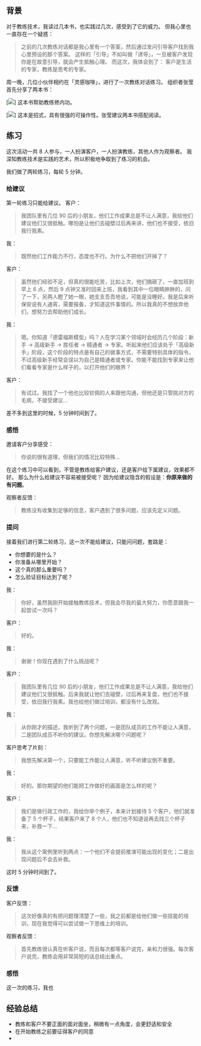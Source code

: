 ## 背景
对于教练技术，我读过几本书，也实践过几次，感受到了它的威力。
但我心里也一直存在一个疑惑：
>之前的几次教练对话都是我心里有一个答案，然后通过发问引导客户找到我心里预设的那个答案。
这样的「引导」不如叫做「诱导」，一旦被客户发现你是在故意引导，就会产生抵触心理。
而这次，我体会到了：
>客户是生活的专家，教练是思考的专家。

周一晚，几位小伙伴相约在「灵感咖啡」，进行了一次教练对话练习。
组织者张莹首先分享了两本书：

[![](./_image/2017-02-15-07-36-49.jpg)]
这本书帮助教练修内功。


[![](./_image/2017-02-15-07-38-21.jpg)]
这本是招式，具有很强的可操作性。张莹建议两本书搭配阅读。

## 练习
这次活动一共 8 人参与，一人扮演客户，一人扮演教练，其他人作为观察者。
我深知教练技术是实践的艺术，所以积极地争取到了练习的机会。

我们做了两轮练习，每轮 5 分钟。

### 给建议
第一轮练习只能给建议。
客户：
>我团队里有几位 90 后的小朋友，他们工作成果总是不让人满意，我给他们建议他们又很抵触。哪怕是让他们去碰壁过后再来讲，他们也不接受，依旧我行我素。

我：
>既然他们工作能力不行，态度也不行。为什么不把他们开掉了？

客户：
>虽然他们经验不足，但真的很能吃苦，比如上次，他们搞砸了，一直加班到早上 6 点，然后 9 点钟又准时回来上班，我看到其中一位眼睛肿肿的，问了一下，另两人瞪了她一眼，她支支吾吾地说，可能是没睡好。我是后来听保安说有人通宵，需要报备，才知道这件事情的。所以我真的不想放弃他们，想努力去帮助他们成长。

我：
>嗯。你知道「德雷福斯模型」吗？人在学习某个领域时会经历几个阶段：新手 -> 高级新手 -> 胜任者 -> 精通者 -> 专家。听起来他们应该处于「高级新手」阶段，这个阶段的特点是有自己的做事方式，不需要特别具体的指令。不过高级新手经常会误以为自己是精通者或专家。你能不能找到专家来让他们看看专家是什么样子的，以打开他们的眼界？

客户：
>有试过。我找了一个他也比较钦佩的人来跟他沟通，但他还是只管挑对方的毛病，不接受建议...

差不多到这里的时候，5 分钟时间到了。

### 感悟
邀请客户分享感受：
>你说的很有道理，但我们的情况比较特殊...

在这个练习中可以看到，不管是教练给客户建议，还是客户给下属建议，效果都不好。
那么为什么给建议不容易被接受呢？
因为给建议隐含的假设是：**你原来做的有问题**。

观察者反馈：
>教练没有收集到足够的信息，客户遇到了很多问题，应该先定义问题。

### 提问
接着我们进行第二轮练习，这一次不能给建议，只能问问题，套路是：
* 你想要的是什么？
* 你准备从哪里开始？
* 这个真的那么重要吗？
* 怎么验证目标达到了呢？

我：
>你好，虽然我刚开始接触教练技术，但我会尽我的最大努力，你愿意跟我一起尝试一次吗？

客户：
>好的。

我：
>谢谢！你现在遇到了什么挑战呢？

客户：
>我团队里有几位 90 后的小朋友，他们工作成果总是不让人满意，我给他们建议他们又很抵触。后来我就让他们去碰壁，过后再来复盘，他们也不接受，依旧我行我素。我也给他们做过培训，都没有什么改观。

我：
>从你刚才的描述，我听到了两个问题，一是团队成员的工作不能让人满意，二是团队成员不听你的建议。你想先解决哪个问题呢？

客户思考了片刻：
>我想先解决第一个，只要能工作能让人满意，听不听建议倒不重要。

我：
>好的。那你期望的他们能把工作做好的画面是怎么样的呢？

客户：
>我们是做行政工作的，我给你举个例子，本来计划接待 5 个客户，他们就准备了 5 个杯子，结果客户来了 8 个人，他们也不知道说再去找三个杯子来，补救一下...

我：
>我从这个案例里听到两点：一个他们不会提前推演可能出现的变化；二是出现问题后不会去补救。

这时 5 分钟时间到了。

### 反馈
客户反馈：
>这次好像真的有把问题理清楚了一些，我之前都是给他们做一些技能的培训，现在我觉得可以尝试做一下思维上的培训。

观察者反馈：
>首先教练很认真在听客户说，而且每次都等客户说完，亲和力很强。每次客户说完，教练会用非常简短的话总结出重点。

### 感悟
这一次的练习，我也
## 经验总结
* 教练和客户不要正面的面对面坐，稍微有一点角度，会更舒适和安全
* 在开始教练之前要征得客户的同意
* 
